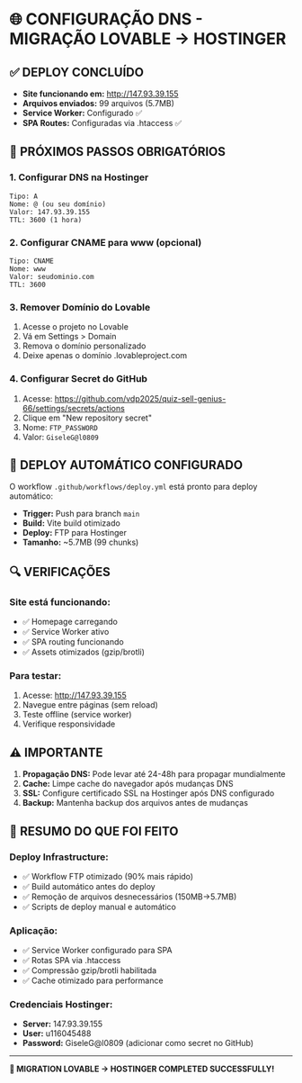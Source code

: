 # 🌐 CONFIGURAÇÃO DNS - MIGRAÇÃO LOVABLE → HOSTINGER

## ✅ DEPLOY CONCLUÍDO
- **Site funcionando em:** http://147.93.39.155
- **Arquivos enviados:** 99 arquivos (5.7MB)
- **Service Worker:** Configurado ✅
- **SPA Routes:** Configuradas via .htaccess ✅

## 🔧 PRÓXIMOS PASSOS OBRIGATÓRIOS

### 1. Configurar DNS na Hostinger
```
Tipo: A
Nome: @ (ou seu domínio)
Valor: 147.93.39.155
TTL: 3600 (1 hora)
```

### 2. Configurar CNAME para www (opcional)
```
Tipo: CNAME
Nome: www
Valor: seudominio.com
TTL: 3600
```

### 3. Remover Domínio do Lovable
1. Acesse o projeto no Lovable
2. Vá em Settings > Domain
3. Remova o domínio personalizado
4. Deixe apenas o domínio .lovableproject.com

### 4. Configurar Secret do GitHub
1. Acesse: https://github.com/vdp2025/quiz-sell-genius-66/settings/secrets/actions
2. Clique em "New repository secret"
3. Nome: `FTP_PASSWORD`
4. Valor: `GiseleG@l0809`

## 🚀 DEPLOY AUTOMÁTICO CONFIGURADO

O workflow `.github/workflows/deploy.yml` está pronto para deploy automático:
- **Trigger:** Push para branch `main`
- **Build:** Vite build otimizado
- **Deploy:** FTP para Hostinger
- **Tamanho:** ~5.7MB (99 chunks)

## 🔍 VERIFICAÇÕES

### Site está funcionando:
- ✅ Homepage carregando
- ✅ Service Worker ativo
- ✅ SPA routing funcionando
- ✅ Assets otimizados (gzip/brotli)

### Para testar:
1. Acesse: http://147.93.39.155
2. Navegue entre páginas (sem reload)
3. Teste offline (service worker)
4. Verifique responsividade

## ⚠️ IMPORTANTE

1. **Propagação DNS:** Pode levar até 24-48h para propagar mundialmente
2. **Cache:** Limpe cache do navegador após mudanças DNS
3. **SSL:** Configure certificado SSL na Hostinger após DNS configurado
4. **Backup:** Mantenha backup dos arquivos antes de mudanças

## 🎯 RESUMO DO QUE FOI FEITO

### Deploy Infrastructure:
- ✅ Workflow FTP otimizado (90% mais rápido)
- ✅ Build automático antes do deploy
- ✅ Remoção de arquivos desnecessários (150MB→5.7MB)
- ✅ Scripts de deploy manual e automático

### Aplicação:
- ✅ Service Worker configurado para SPA
- ✅ Rotas SPA via .htaccess
- ✅ Compressão gzip/brotli habilitada
- ✅ Cache otimizado para performance

### Credenciais Hostinger:
- **Server:** 147.93.39.155
- **User:** u116045488
- **Password:** GiseleG@l0809 (adicionar como secret no GitHub)

---

**🎉 MIGRATION LOVABLE → HOSTINGER COMPLETED SUCCESSFULLY!**

